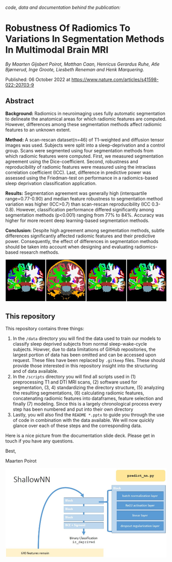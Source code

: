 *code, data and documentation behind the publication:*

# Robustness Of Radiomics To Variations In Segmentation Methods In Multimodal Brain MRI

*By Maarten Gijsbert Poirot, Matthan Caan, Henricus Gerardus Ruhe, Atle Bjørnerud, Inge Groote, Liesbeth Reneman and Henk Marquering.*

Published: 06 October 2022 at https://www.nature.com/articles/s41598-022-20703-9

## Abstract

**Background:** Radiomics in neuroimaging uses fully automatic segmentation to delineate the anatomical areas for which radiomic features are computed. However, differences among these segmentation methods affect radiomic features to an unknown extent.

**Method:** A scan-rescan dataset(n=46) of T1-weighted and diffusion tensor images was used. Subjects were split into a sleep-deprivation and a control group. Scans were segmented using four segmentation methods from which radiomic features were computed. First, we measured segmentation agreement using the Dice-coefficient. Second, robustness and reproducibility of radiomic features were measured using the intraclass correlation coefficient (ICC). Last, difference in predictive power was assessed using the Friedman-test on performance in a radiomics-based sleep deprivation classification application.

**Results:** Segmentation agreement was generally high (interquartile range=0.77-0.90) and median feature robustness to segmentation method variation was higher (ICC>0.7) than scan-rescan reproducibility (ICC 0.3-0.8). However, classification performance differed significantly among segmentation methods (p<0.001) ranging from 77% to 84%. Accuracy was higher for more recent deep learning-based segmentation methods.

**Conclusion:** Despite high agreement among segmentation methods, subtle differences significantly affected radiomic features and their predictive power. Consequently, the effect of differences in segmentation methods should be taken into account when designing and evaluating radiomics-based research methods.

![brains](images/brains.jpg)

## This repository

This repository contains three things:

1. In the `/data` directory you will find the data used to train our models to classify sleep deprived subjects from normal sleep-wake-cycle subjects. Howver, due to data limitations of GitHub repositories, the largest portion of data has been omitted and can be accessed upon request. These files have been replaced by `.gitkeep` files. These should provide those interested in this repository insight into the structuring and of data available.
2. In the `/scripts` directory you will find all scripts used in (1) preprocessing T1 and DTI MRI scans, (2) software used for segmentation, (3, 4) standardizing the directory structure, (5) analyzing the resulting segmentations, (6) calculating radiomic features, concatenating radiomic features into dataframes, feature selection and finally (7) modeling. Since this is a largely chronological process every step has been numbered and put into their own directory
4. Lastly, you will also find the `README *.pptx` to guide you through the use of code in combination with the data available. We will now quickly glance over each of these steps and the corresponding data.

Here is a nice picture from the documentation slide deck. Please get in touch if you have any questions.

Best,



Maarten Poirot

![network](images/shallowNN.jpg)



